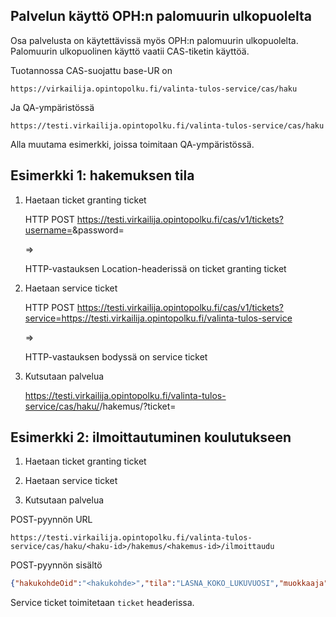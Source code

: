## Palvelun käyttö OPH:n palomuurin ulkopuolelta

Osa palvelusta on käytettävissä myös OPH:n palomuurin ulkopuolelta. Palomuurin ulkopuolinen käyttö vaatii CAS-tiketin käyttöä.

Tuotannossa CAS-suojattu base-UR on

    https://virkailija.opintopolku.fi/valinta-tulos-service/cas/haku

Ja QA-ympäristössä

    https://testi.virkailija.opintopolku.fi/valinta-tulos-service/cas/haku

Alla muutama esimerkki, joissa toimitaan QA-ympäristössä.

## Esimerkki 1: hakemuksen tila

1. Haetaan ticket granting ticket

    HTTP POST https://testi.virkailija.opintopolku.fi/cas/v1/tickets?username=<username>&password=<password>

    =>

    HTTP-vastauksen Location-headerissä on ticket granting ticket

2. Haetaan service ticket

    HTTP POST https://testi.virkailija.opintopolku.fi/cas/v1/tickets?service=https://testi.virkailija.opintopolku.fi/valinta-tulos-service

    =>

    HTTP-vastauksen bodyssä on service ticket

3. Kutsutaan palvelua

    https://testi.virkailija.opintopolku.fi/valinta-tulos-service/cas/haku/<haku-id>/hakemus/<hakemus-id>?ticket=<ticket>

## Esimerkki 2: ilmoittautuminen koulutukseen

1. Haetaan ticket granting ticket

2. Haetaan service ticket

3. Kutsutaan palvelua

POST-pyynnön URL

    https://testi.virkailija.opintopolku.fi/valinta-tulos-service/cas/haku/<haku-id>/hakemus/<hakemus-id>/ilmoittaudu

POST-pyynnön sisältö

```json
{"hakukohdeOid":"<hakukohde>","tila":"LASNA_KOKO_LUKUVUOSI","muokkaaja":"OILI","selite":"Testimuokkaus"}
```

Service ticket toimitetaan `ticket` headerissa.